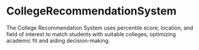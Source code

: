 # CollegeRecommendationSystem

The College Recommendation System uses percentile score, location, and field of interest to match students with suitable colleges, optimizing academic fit and aiding decision-making.
